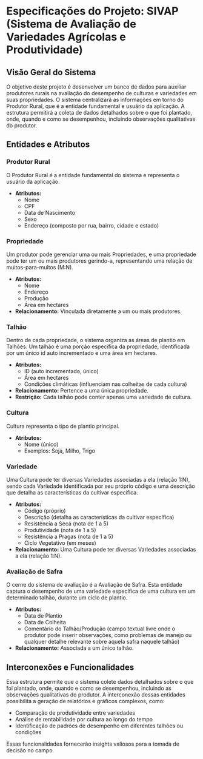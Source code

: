# Especificações do Projeto: SIVAP (Sistema de Avaliação de Variedades Agrícolas e Produtividade)

## Visão Geral do Sistema
O objetivo deste projeto é desenvolver um banco de dados para auxiliar produtores rurais na avaliação do desempenho de culturas e variedades em suas propriedades. O sistema centralizará as informações em torno do Produtor Rural, que é a entidade fundamental e usuário da aplicação. A estrutura permitirá a coleta de dados detalhados sobre o que foi plantado, onde, quando e como se desempenhou, incluindo observações qualitativas do produtor.

## Entidades e Atributos

### Produtor Rural
O Produtor Rural é a entidade fundamental do sistema e representa o usuário da aplicação.
* **Atributos:**
    * Nome
    * CPF
    * Data de Nascimento
    * Sexo
    * Endereço (composto por rua, bairro, cidade e estado)

### Propriedade
Um produtor pode gerenciar uma ou mais Propriedades, e uma propriedade pode ter um ou mais produtores gerindo-a, representando uma relação de muitos-para-muitos (M:N).
* **Atributos:**
    * Nome
    * Endereço
    * Produção
    * Área em hectares
* **Relacionamento:** Vinculada diretamente a um ou mais produtores.

### Talhão
Dentro de cada propriedade, o sistema organiza as áreas de plantio em Talhões. Um talhão é uma porção específica da propriedade, identificada por um único id auto incrementado e uma área em hectares.
* **Atributos:**
    * ID (auto incrementado, único)
    * Área em hectares
    * Condições climáticas (influenciam nas colheitas de cada cultura)
* **Relacionamento:** Pertence a uma única propriedade.
* **Restrição:** Cada talhão pode conter apenas uma variedade de cultura.

### Cultura
Cultura representa o tipo de plantio principal.
* **Atributos:**
    * Nome (único)
    * Exemplos: Soja, Milho, Trigo

### Variedade
Uma Cultura pode ter diversas Variedades associadas a ela (relação 1:N), sendo cada Variedade identificada por seu próprio código e uma descrição que detalha as características da cultivar específica.
* **Atributos:**
    * Código (próprio)
    * Descrição (detalha as características da cultivar específica)
    * Resistência a Seca (nota de 1 a 5)
    * Produtividade (nota de 1 a 5)
    * Resistência a Pragas (nota de 1 a 5)
    * Ciclo Vegetativo (em meses)
* **Relacionamento:** Uma Cultura pode ter diversas Variedades associadas a ela (relação 1:N).

### Avaliação de Safra
O cerne do sistema de avaliação é a Avaliação de Safra. Esta entidade captura o desempenho de uma variedade específica de uma cultura em um determinado talhão, durante um ciclo de plantio.
* **Atributos:**
    * Data de Plantio
    * Data de Colheita
    * Comentário do Talhão/Produção (campo textual livre onde o produtor pode inserir observações, como problemas de manejo ou qualquer detalhe relevante sobre aquela safra naquele talhão)
* **Relacionamento:** Associada a um único talhão.

## Interconexões e Funcionalidades
Essa estrutura permite que o sistema colete dados detalhados sobre o que foi plantado, onde, quando e como se desempenhou, incluindo as observações qualitativas do produtor. A interconexão dessas entidades possibilita a geração de relatórios e gráficos complexos, como:
* Comparação de produtividade entre variedades
* Análise de rentabilidade por cultura ao longo do tempo
* Identificação de padrões de desempenho em diferentes talhões ou condições

Essas funcionalidades fornecerão insights valiosos para a tomada de decisão no campo.
